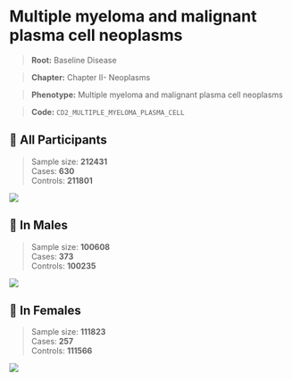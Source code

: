 # Multiple myeloma and malignant plasma cell neoplasms

> **Root:** Baseline Disease  

> **Chapter:** Chapter II- Neoplasms  

> **Phenotype:** Multiple myeloma and malignant plasma cell neoplasms  

> **Code:** `CD2_MULTIPLE_MYELOMA_PLASMA_CELL`

## 🧪 All Participants  
> Sample size: **212431**  
> Cases: **630**  
> Controls: **211801**
<img src="/Disease/Figures/ALL/Incidence/CD2_MULTIPLE_MYELOMA_PLASMA_CELL.png"/>
<CsvTable src="/Disease_Data/ALL/Incidence/COX_CD2_MULTIPLE_MYELOMA_PLASMA_CELL.csv" label="🔍 View full results" />

## 👨 In Males  
> Sample size: **100608**  
> Cases: **373**  
> Controls: **100235**
<img src="/Disease/Figures/Male/Incidence/CD2_MULTIPLE_MYELOMA_PLASMA_CELL.png"/>
<CsvTable src="/Disease_Data/Male/Incidence/COX_CD2_MULTIPLE_MYELOMA_PLASMA_CELL.csv" label="🔍 View full results" />

## 👩 In Females  
> Sample size: **111823**  
> Cases: **257**  
> Controls: **111566**
<img src="/Disease/Figures/Female/Incidence/CD2_MULTIPLE_MYELOMA_PLASMA_CELL.png"/>
<CsvTable src="/Disease_Data/Female/Incidence/COX_CD2_MULTIPLE_MYELOMA_PLASMA_CELL.csv" label="🔍 View full results" />

